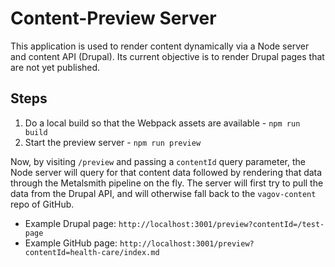# Content-Preview Server
This application is used to render content dynamically via a Node server and content API (Drupal). Its current objective is to render Drupal pages that are not yet published.

## Steps
1. Do a local build so that the Webpack assets are available - `npm run build`
2. Start the preview server - `npm run preview`

Now, by visiting `/preview` and passing a `contentId` query parameter, the Node server will query for that content data followed by rendering that data through the Metalsmith pipeline on the fly. The server will first try to pull the data from the Drupal API, and will otherwise fall back to the `vagov-content` repo of GitHub.

- Example Drupal page: `http://localhost:3001/preview?contentId=/test-page`
- Example GitHub page: `http://localhost:3001/preview?contentId=health-care/index.md`
